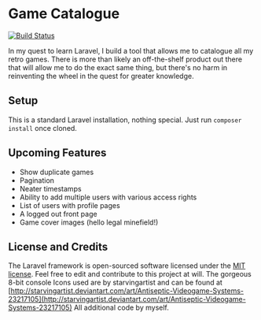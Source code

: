 # Game Catalogue

[![Build Status](https://travis-ci.org/laravel/framework.svg)](https://travis-ci.org/laravel/framework)

In my quest to learn Laravel, I build a tool that allows me to catalogue all my retro games. There is more than likely an off-the-shelf product out there that will allow me to do the exact same thing, but there's no harm in reinventing the wheel in the quest for greater knowledge.

## Setup

This is a standard Laravel installation, nothing special. Just run `composer install` once cloned.

## Upcoming Features

* Show duplicate games
* Pagination
* Neater timestamps
* Ability to add multiple users with various access rights
* List of users with profile pages
* A logged out front page
* Game cover images (hello legal minefield!)

## License and Credits

The Laravel framework is open-sourced software licensed under the [MIT license](http://opensource.org/licenses/MIT). Feel free to edit and contribute to this project at will.
The gorgeous 8-bit console Icons used are by starvingartist and can be found at [http://starvingartist.deviantart.com/art/Antiseptic-Videogame-Systems-23217105](http://starvingartist.deviantart.com/art/Antiseptic-Videogame-Systems-23217105)
All additional code by myself.
